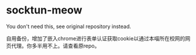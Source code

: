 # socktun-meow

You don't need this, see original repository instead.

自用备份，增加了嵌入chrome进行表单认证获取cookie以通过本喵所在校网的网页代理。你多半用不上。请查看原repo。
